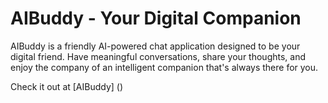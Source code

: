 # AIBuddy - Your Digital Companion

AIBuddy is a friendly AI-powered chat application designed to be your digital friend. Have meaningful conversations, share your thoughts, and enjoy the company of an intelligent companion that's always there for you.

Check it out at [AIBuddy] ()